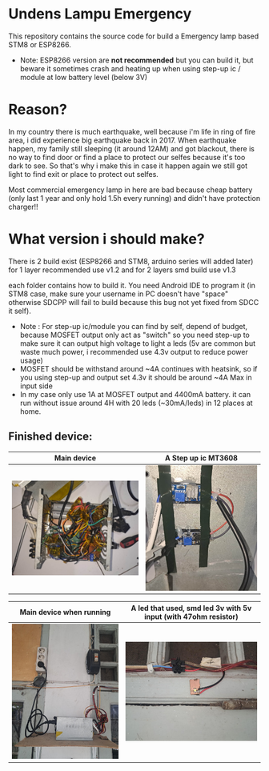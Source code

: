 # Undens Lampu Emergency

This repository contains the source code for build a Emergency lamp based STM8 or ESP8266.

* Note: ESP8266 version are __not recommended__ but you can build it, but beware it sometimes crash and heating up when using step-up ic / module at low battery level (below 3V)

# Reason?

In my country there is much earthquake, well because i'm life in ring of fire area, i did experience big earthquake back in 2017. When earthquake happen, my family still sleeping (it around 12AM) and got blackout, there is no way to find door or find a place to protect our selfes because it's too dark to see. So that's why i make this in case it happen again we still got light to find exit or place to protect out selfes.

Most commercial emergency lamp in here are bad because cheap battery (only last 1 year and only hold 1.5h every running) and didn't have protection charger!!

# What version i should make?

There is 2 build exist (ESP8266 and STM8, arduino series will added later) for 1 layer recommended use v1.2 and for 2 layers smd build use v1.3

each folder contains how to build it. You need Android IDE to program it (in STM8 case, make sure your username in PC doesn't have "space" otherwise SDCPP will fail to build because this bug not yet fixed from SDCC it self).

* Note : For step-up ic/module you can find by self, depend of budget, because MOSFET output only act as "switch" so you need step-up to make sure it can output high voltage to light a leds (5v are common but waste much power, i recommended use 4.3v output to reduce power usage)
* MOSFET should be withstand around ~4A continues with heatsink, so if you using step-up and output set 4.3v it should be around ~4A Max in input side
* In my case only use 1A at MOSFET output and 4400mA battery. it can run without issue around 4H with 20 leds (~30mA/leds) in 12 places at home.

## Finished device:

|                      **Main device**                          |                                      **A Step up ic MT3608**                                   |
| :-----------------------------------------------------------: | :--------------------------------------------------------------------------------------------: |
| ![Main device](./IMG_Preview/PREV_1.jpg)                      | ![Step up ic](./IMG_Preview/PREV_2.jpg)                                                        |

|               **Main device when running**                    |                  **A led that used, smd led 3v with 5v input (with 47ohm resistor)**           |
| :-----------------------------------------------------------: | :--------------------------------------------------------------------------------------------: |
| ![Main device when running](./IMG_Preview/PREV_3.jpg)         | ![A led that used for emergency](./IMG_Preview/PREV_4.jpg) |

